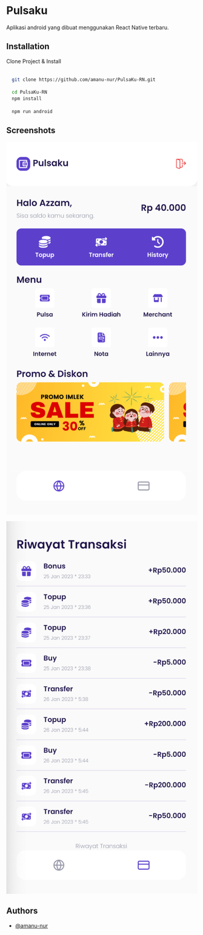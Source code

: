 # Pulsaku

Aplikasi android yang dibuat menggunakan React Native terbaru.

## Installation

Clone Project & Install

```bash

  git clone https://github.com/amanu-nur/PulsaKu-RN.git

  cd PulsaKu-RN
  npm install

  npm run android
```

## Screenshots

![Home](https://raw.githubusercontent.com/amanu-nur/PulsaKu-RN/master/screenshoot/Screenshot%202023-01-26%20at%2005.50.29.png)

![History Transaksi](https://raw.githubusercontent.com/amanu-nur/PulsaKu-RN/master/screenshoot/Screenshot%202023-01-26%20at%2005.50.57.png)

## Authors

- [@amanu-nur](https://www.github.com/amanu-nur)
